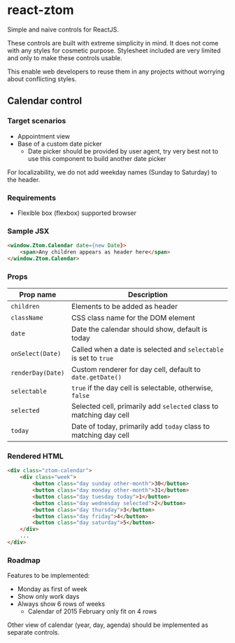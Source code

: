 # react-ztom
Simple and naive controls for ReactJS.

These controls are built with extreme simplicity in mind. It does not come with any styles for cosmetic purpose. Stylesheet included are very limited and only to make these controls usable.

This enable web developers to reuse them in any projects without worrying about conflicting styles.

## Calendar control

### Target scenarios

* Appointment view
* Base of a custom date picker
  * Date picker should be provided by user agent, try very best not to use this component to build another date picker

For localizability, we do not add weekday names (Sunday to Saturday) to the header.

### Requirements

* Flexible box (flexbox) supported browser

### Sample JSX

``` html
<window.Ztom.Calendar date={new Date}>
    <span>Any children appears as header here</span>
</window.Ztom.Calendar>
```

### Props

Prop name         | Description
----------------- | -----------
`children`        | Elements to be added as header
`className`       | CSS class name for the DOM element
`date`            | Date the calendar should show, default is today
`onSelect(Date)`  | Called when a date is selected and `selectable` is set to `true`
`renderDay(Date)` | Custom renderer for day cell, default to `date.getDate()`
`selectable`      | `true` if the day cell is selectable, otherwise, `false`
`selected`        | Selected cell, primarily add `selected` class to matching day cell
`today`           | Date of today, primarily add `today` class to matching day cell

### Rendered HTML

``` html
<div class="ztom-calendar">
    <div class="week">
        <button class="day sunday other-month">30</button>
        <button class="day monday other-month">31</button>
        <button class="day tuesday today">1</button>
        <button class="day wednesday selected">2</button>
        <button class="day thursday">3</button>
        <button class="day friday">4</button>
        <button class="day saturday">5</button>
    </div>
    ...
</div>
```

### Roadmap

Features to be implemented:
* Monday as first of week
* Show only work days
* Always show 6 rows of weeks
  * Calendar of 2015 February only fit on 4 rows

Other view of calendar (year, day, agenda) should be implemented as separate controls.
